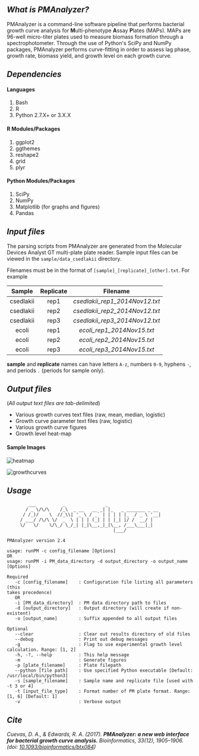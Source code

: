 ## *What is PMAnalyzer?*
PMAnalyzer is a command-line software pipeline that performs bacterial growth curve analysis for **M**ulti-phenotype **A**ssay **P**lates (MAPs).
 MAPs are 96-well micro-titer plates used to measure biomass formation through a spectrophotometer. Through the use of Python's SciPy and NumPy packages,
 PMAnalyzer performs curve-fitting in order to assess lag phase, growth rate, biomass yield, and growth level on each growth curve.

## *Dependencies*
#### Languages
1. Bash
2. R
3. Python 2.7.X+ or 3.X.X

#### R Modules/Packages
1. ggplot2
2. ggthemes
3. reshape2
4. grid
5. plyr

#### Python Modules/Packages
1. SciPy
2. NumPy
3. Matplotlib (for graphs and figures)
4. Pandas

## *Input files*
The parsing scripts from PMAnalyzer are generated from the Molecular Devices Analyst GT multi-plate plate reader. Sample input files can be viewed in the
 `sample/data_csedlakii` directory.

Filenames must be in the format of `[sample]_[replicate]_[other].txt`. For example

| Sample | Replicate | Filename |
|:------:|:---------:|:--------:|
| csedlakii | rep1 | *csedlakii_rep1_2014Nov12.txt* |
| csedlakii | rep2 | *csedlakii_rep2_2014Nov12.txt* |
| csedlakii | rep3 | *csedlakii_rep3_2014Nov12.txt* |
| ecoli | rep1 | *ecoli_rep1_2014Nov15.txt* |
| ecoli | rep2 | *ecoli_rep2_2014Nov15.txt* |
| ecoli | rep3 | *ecoli_rep3_2014Nov15.txt* |

**sample** and **replicate** names can have letters `A-z`, numbers `0-9`, hyphens `-`, and periods `.` (periods for sample only).

## *Output files*
(*All output text files are tab-delimited*)
- Various growth curves text files (raw, mean, median, logistic)
- Growth curve parameter text files (raw, logistic)
- Various growth curve figures
- Growth level heat-map

#### Sample Images
![heatmap](https://github.com/dacuevas/PMAnalyzer/blob/develop/sample/sample_results/growthlevels.png "Growth Level Heatmap")

![growthcurves](https://github.com/dacuevas/PMAnalyzer/blob/develop/sample/sample_results/avg_R.S.3.png "C. sedlakii Growth Curves")

## *Usage*
```
        ___          _               _
       / _ \/\/\    /_\  _ __   __ _| |_   _ _______ _ __
      / /_)/    \  //_\\| '_ \ / _` | | | | |_  / _ \ '__|
     / ___/ /\/\ \/  _  \ | | | (_| | | |_| |/ /  __/ |
     \/   \/    \/\_/ \_/_| |_|\__,_|_|\__, /___\___|_|
                                        |___/

PMAnalyzer version 2.4

usage: runPM -c config_filename [Options]
OR
usage: runPM -i PM_data_directory -d output_directory -o output_name [Options]

Required
   -c [config_filename]    : Configuration file listing all parameters (this
takes precedence)
   OR
   -i [PM_data_directory]  : PM data directory path to files
   -d [output_directory]   : Output directory (will create if non-existent)
   -o [output_name]        : Suffix appended to all output files

Optional
   --clear                 : Clear out results directory of old files
   --debug                 : Print out debug messages
   -g                      : Flag to use experimental growth level calculation. Range: [1, 2]
   -h, -?, --help          : This help message
   -m                      : Generate figures
   -p [plate_filename]     : Plate filepath
   --python [file path]    : Use specified Python executable [Default:
/usr/local/bin/python3]
   -s [sample_filename]    : Sample name and replicate file [used with -t 3 or 4]
   -t [input_file_type]    : Format number of PM plate format. Range: [1, 6] [Default: 1]
   -v                      : Verbose output
```

## *Cite*
*Cuevas, D. A., & Edwards, R. A. (2017).* ***PMAnalyzer: a new web interface for bacterial growth curve analysis.*** *Bioinformatics, 33(12), 1905–1906. (doi: [10.1093/bioinformatics/btx084](http://dx.doi.org/10.1093/bioinformatics/btx084))*
